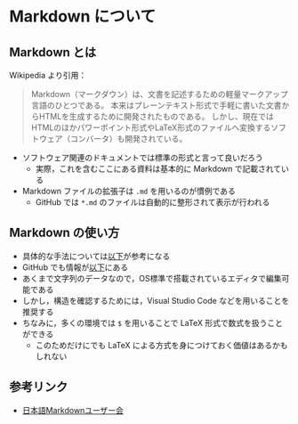 # Markdown について

## Markdown とは

Wikipedia より引用：

> Markdown（マークダウン）は、文書を記述するための軽量マークアップ言語のひとつである。 本来はプレーンテキスト形式で手軽に書いた文書からHTMLを生成するために開発されたものである。 しかし、現在ではHTMLのほかパワーポイント形式やLaTeX形式のファイルへ変換するソフトウェア（コンバータ）も開発されている。

- ソフトウェア関連のドキュメントでは標準の形式と言って良いだろう
  - 実際，これを含むここにある資料は基本的に Markdown で記載されている
- Markdown ファイルの拡張子は `.md` を用いるのが慣例である
  - GitHub では `*.md` のファイルは自動的に整形されて表示が行われる

## Markdown の使い方

- 具体的な手法については[以下](https://www.markdown.jp/what-is-markdown/)が参考になる
- GitHub でも情報が[以下](https://docs.github.com/ja/get-started/writing-on-github/getting-started-with-writing-and-formatting-on-github/basic-writing-and-formatting-syntax)にある
- あくまで文字列のデータなので，OS標準で搭載されているエディタで編集可能である
- しかし，構造を確認するためには，Visual Studio Code などを用いることを推奨する
- ちなみに，多くの環境では `$` を用いることで LaTeX 形式で数式を扱うことができる
  - このためだけにでも LaTeX による方式を身につけておく価値はあるかもしれない

## 参考リンク

- [日本語Markdownユーザー会](https://www.markdown.jp)
